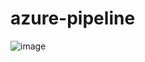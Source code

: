 # azure-pipeline

![image](https://user-images.githubusercontent.com/65897800/166008829-6deb5650-70c2-411d-99cd-232b4e722b2e.png)
